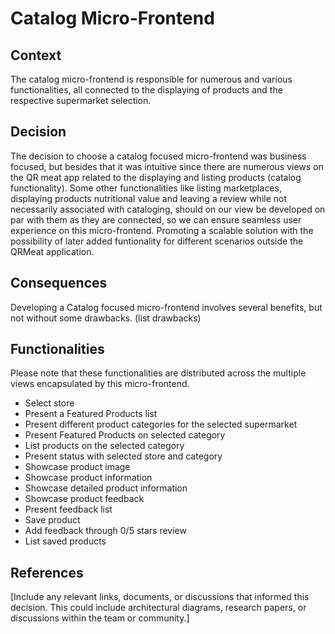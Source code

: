 # Catalog Micro-Frontend

## Context
The catalog micro-frontend is responsible for numerous and various functionalities, all connected to the displaying of products 
and the respective supermarket selection.

## Decision

The decision to choose a catalog focused micro-frontend was business focused, but besides that it was intuitive since there are numerous 
views on the QR meat app related to the displaying and listing products (catalog functionality). Some other functionalities like listing marketplaces, displaying products nutritional value and leaving a review while not necessarily associated with cataloging, should on our view be developed on par with them as they are connected, so we can ensure seamless user experience on this micro-frontend. Promoting a scalable solution with the possibility of later added funtionality for different scenarios outside the QRMeat application.

## Consequences 
Developing a Catalog focused micro-frontend involves several benefits, but not without some drawbacks. (list drawbacks)



## Functionalities

Please note that these functionalities are distributed across the multiple views encapsulated by this micro-frontend.

  - Select store
  - Present a Featured Products list
  - Present different product categories for the selected supermarket
  - Present Featured Products on selected category
  - List products on the selected category
  - Present status with selected store and category
  - Showcase product image
  - Showcase product information
  - Showcase detailed product information
  - Showcase product feedback
  - Present feedback list
  - Save product
  - Add feedback through 0/5 stars review
  - List saved products



## References

[Include any relevant links, documents, or discussions that informed this decision. This could include architectural diagrams, research papers, or discussions within the team or community.]






